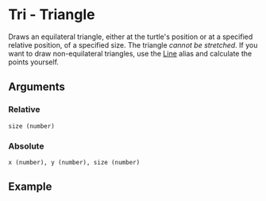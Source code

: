 # Tri - Triangle

Draws an equilateral triangle, either at the turtle's position or at a specified relative position, of a specified size. The triangle _cannot be stretched_. If you want to draw non-equilateral triangles, use the [Line](Line.md) alias and calculate the points yourself. 

## Arguments

### Relative
```size (number)```

### Absolute
```x (number), y (number), size (number)```

## Example

<editor :code="`
Triangle Example
by Milo Jacobs, John Graphics, and Stampton G. Stampton\n
tri 80.
fil yellow.
`"
:code-wordier="`
Triangle Example
by Milo Jacobs, John Graphics, and Stampton G. Stampton\n
This electricity is 80 times more powerful than anything I've ever seen before.
It fills me with a yellow sense of dread.
`"
output-method='canvas'>
</editor>